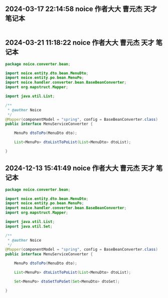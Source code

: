 ## 2024-03-17 22:14:58 noice 作者大大 曹元杰 天才 笔记本

```java
```

## 2024-03-21 11:18:22 noice 作者大大 曹元杰 天才 笔记本

```java
package noice.converter.bean;

import noice.entity.dto.bean.MenuDto;
import noice.entity.po.bean.MenuPo;
import noice.handler.converter.bean.BaseBeanConverter;
import org.mapstruct.Mapper;

import java.util.List;

/**
 * @author Noice
 */
@Mapper(componentModel = "spring", config = BaseBeanConverter.class)
public interface MenuServiceConverter {

    MenuPo dtoToPo(MenuDto dto);

    List<MenuPo> dtoListToPoList(List<MenuDto> dtoList);

}
```
## 2024-12-13 15:41:49 noice 作者大大 曹元杰 天才 笔记本

```java
package noice.converter.bean;

import noice.entity.dto.bean.MenuDto;
import noice.entity.po.bean.MenuPo;
import noice.handler.converter.bean.BaseBeanConverter;
import org.mapstruct.Mapper;

import java.util.List;
import java.util.Set;

/**
 * @author Noice
 */
@Mapper(componentModel = "spring", config = BaseBeanConverter.class)
public interface MenuServiceConverter {

    MenuPo dtoToPo(MenuDto dto);

    List<MenuPo> dtoListToPoList(List<MenuDto> dtoList);

    Set<MenuPo> dtoSetToPoSet(Set<MenuDto> dtoSet);

}
```

